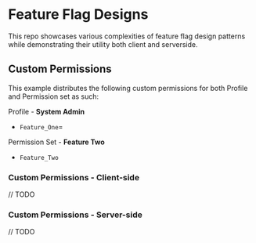 # Feature Flag Designs

This repo showcases various complexities of feature flag design patterns while demonstrating their utility both client and serverside.

## Custom Permissions

This example distributes the following custom permissions for both Profile and Permission set as such:

Profile - **System Admin**

-   `Feature_One`=

Permission Set - **Feature Two**

-   `Feature_Two`

### Custom Permissions - Client-side

// TODO

### Custom Permissions - Server-side

// TODO

